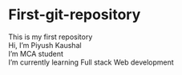 # First-git-repository
This is my first repository <br>
Hi, I’m Piyush Kaushal <br>
I’m MCA student <br>
I’m currently learning Full stack Web development
